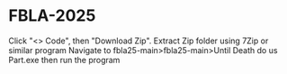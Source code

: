 # FBLA-2025
Click "<> Code", then "Download Zip".
Extract Zip folder using 7Zip or similar program
Navigate to fbla25-main>fbla25-main>Until Death do us Part.exe then run the program
